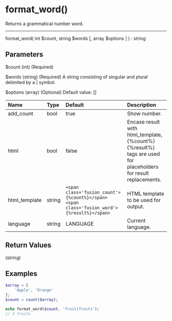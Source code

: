 # format_word()

Returns a grammatical number word.

---

format_word( int $count, string $words [, array $options ] ) : string

## Parameters

$count (int) (Required)

$words (string) (Required) A string consisting of singular and plural delimited by a | symbol.

$options (array) (Optional) Default value: []

| Name | Type | Default | Description |
| :--- | :--- | :--- | :--- |
| add_count | bool | true | Show number. |
| html | bool | false | Encase result with html_template, {%count%} {%result%} tags are used for placeholders for result replacements. |
| html_template | string | `<span class='fusion_count'>{%count%}</span> <span class='fusion_word'>{%result%}</span>` | HTML template to be used for output. |
| language | string | LANGUAGE | Current language. |

## Return Values

(string)

## Examples

```php
$array = [
    'Apple', 'Orange'
];
$count = count($array);

echo format_word($count, 'fruit|fruits');
// 2 fruits
```
